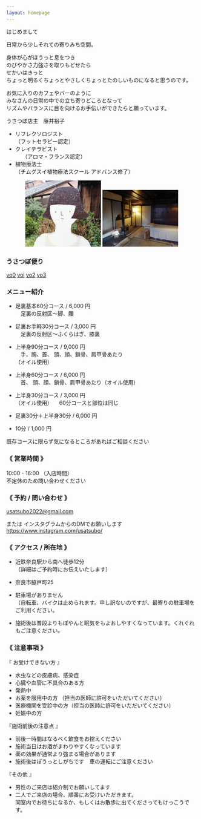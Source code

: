 ```yaml
---
layout: homepage
---
```


はじめまして

日常から少しそれての寄りみち空間。

身体が心がほうっと息をつき\
のびやかさ力強さを取りもどせたら\
せかいはきっと\
ちょっと明るくちょっとやさしくちょっとたのしいものになると思うのです。

お気に入りのカフェやバーのように\
みなさんの日常の中での立ち寄りどころとなって\
リズムやバランスに目を向けるお手伝いができたらと願っています。

うさつぼ店主　藤井裕子

* リフレクソロジスト\
   （フットセラピー認定）
* クレイテラピスト\
　 （アロマ・フランス認定）
* 植物療法士\
   （チムグスイ植物療法スクール アドバンス修了）

<center>
<img src="assets/img/bonhomme.jpg" width="200" >  <img src="assets/img/interieur.jpg" width="200" >
</center>

### うさつぼ便り
[vo0](assets/files/vo.pdf)
[vol](assets/files/vol.pdf)
[vo2](assets/files/vo2.pdf)
[vo3](assets/files/vo3.pdf)

### メニュー紹介

* 足裏基本60分コース / 6,000 円\
　足裏の反射区～脚、腰

* 足裏お手軽30分コース / 3,000 円\
　足裏の反射区～ふくらはぎ、膝裏

* 上半身90分コース / 9,000 円\
　手、腕、首、 頭、顔、鎖骨、肩甲骨あたり\
（オイル使用）

* 上半身60分コース / 6,000 円\
　首、 頭、顔、鎖骨、肩甲骨あたり（オイル使用）

* 上半身30分コース / 3,000 円\
（オイル使用）
　60分コースと部位は同じ

* 足裏30分＋上半身30分 / 6,000 円

* 10分 / 1,000 円

既存コースに限らず気になるところがあればご相談ください

### 《 営業時間 》

10:00 - 16:00 （入店時間）\
不定休のため問い合わせください

### 《 予約 / 問い合わせ 》

usatsubo2022@gmail.com

または インスタグラムからのDMでお願いします\
https://www.instagram.com/usatsubo/

### 《 アクセス / 所在地 》

* 近鉄奈良駅から南へ徒歩12分\
（詳細はご予約時にお伝えいたします）

* 奈良市脇戸町25

* 駐車場がありません\
（自転車、バイクは止められます。申し訳ないのですが、最寄りの駐車場をご利用ください。

* 施術後は普段よりもぽやんと眠気をもよおしやすくなっています。くれぐれもご注意ください。

### 《 注意事項 》

『 お受けできない方 』
 - 水虫などの皮膚病、感染症
 - 心臓や血管に不具合のある方
 - 発熱中
 - お薬を服用中の方 （担当の医師に許可をいただいてください）
 - 医療機関を受診中の方（担当の医師に許可をいただいてください）
 - 妊娠中の方

『施術前後の注意点 』
 - 前後一時間はなるべく飲食をお控えください
 - 施術当日はお酒がまわりやすくなっています
 - 薬の効果が通常より強まる場合があります
 - 施術後はぽうっとしがちです　車の運転にご注意ください


『その他 』
- 男性のご来店は紹介制でお願いしてます
- 二人でご来店の場合、順番にお受けいただきます。\
 同室内でお待ちになるか、もしくはお散歩に出てくださってもけっこうです。
